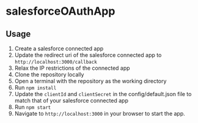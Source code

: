 # salesforceOAuthApp

## Usage

1. Create a salesforce connected app
2. Update the redirect uri of the salesforce connected app to `http://localhost:3000/callback`
3. Relax the IP restrictions of the connected app
4. Clone the repository locally
5. Open a terminal with the repository as the working directory
6. Run `npm install`
7. Update the `clientId` and `clientSecret` in the config/default.json file to match that of your salesforce connected app
9. Run `npm start`
10. Navigate to `http://localhost:3000` in your browser to start the app.
